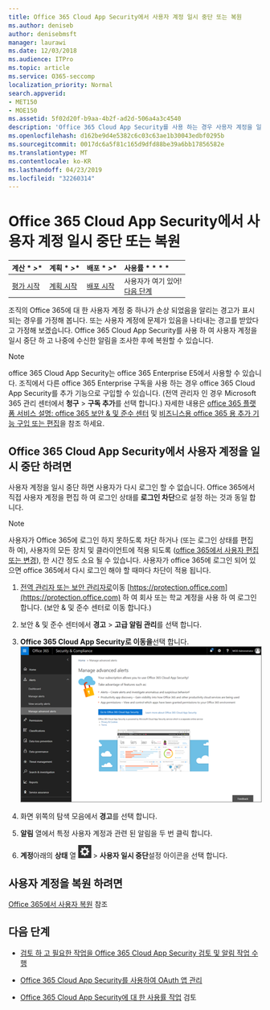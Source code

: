 ```yaml
---
title: Office 365 Cloud App Security에서 사용자 계정 일시 중단 또는 복원
ms.author: deniseb
author: denisebmsft
manager: laurawi
ms.date: 12/03/2018
ms.audience: ITPro
ms.topic: article
ms.service: O365-seccomp
localization_priority: Normal
search.appverid:
- MET150
- MOE150
ms.assetid: 5f02d20f-b9aa-4b2f-ad2d-506a4a3c4540
description: 'Office 365 Cloud App Security를 사용 하는 경우 사용자 계정을 일시 중단 하거나 대기 취소 하는 거 버 넌 스 작업을 수행할 수 있습니다. '
ms.openlocfilehash: d162be9d4e5382c6c03c63ae1b30043edbf0295b
ms.sourcegitcommit: 0017dc6a5f81c165d9dfd88be39a6bb17856582e
ms.translationtype: MT
ms.contentlocale: ko-KR
ms.lasthandoff: 04/23/2019
ms.locfileid: "32260314"
---
```

# <a name="suspend-or-restore-a-user-account-in-office-365-cloud-app-security"></a>Office 365 Cloud App Security에서 사용자 계정 일시 중단 또는 복원

|계산 * *\>**|계획 * *\>**|배포 * *\>**|사용률 * * * *|
|:-----|:-----|:-----|:-----|
|[평가 시작](office-365-cas-overview.md) <br/> |[계획 시작](get-ready-for-office-365-cas.md) <br/> |[배포 시작](turn-on-office-365-cas.md) <br/> |사용자가 여기 있어!  <br/> [다음 단계](#next-steps)<br/> |
   
조직의 Office 365에 대 한 사용자 계정 중 하나가 손상 되었음을 알리는 경고가 표시 되는 경우를 가정해 봅니다. 또는 사용자 계정에 문제가 있음을 나타내는 경고를 받았다고 가정해 보겠습니다. Office 365 Cloud App Security를 사용 하 여 사용자 계정을 일시 중단 하 고 나중에 수신한 알림을 조사한 후에 복원할 수 있습니다.
  
> [!NOTE]
> office 365 Cloud App Security는 office 365 Enterprise E5에서 사용할 수 있습니다. 조직에서 다른 office 365 Enterprise 구독을 사용 하는 경우 office 365 Cloud App Security를 추가 기능으로 구입할 수 있습니다. (전역 관리자 인 경우 Microsoft 365 관리 센터에서 **청구** \> **구독 추가**를 선택 합니다.) 자세한 내용은 [office 365 플랫폼 서비스 설명: office 365 보안 &amp; 및 준수 센터](https://technet.microsoft.com/en-us/library/dn933793.aspx) 및 [비즈니스용 office 365 용 추가 기능 구입 또는 편집](https://support.office.com/article/4e7b57d6-b93b-457d-aecd-0ea58bff07a6)을 참조 하세요. 
  
## <a name="to-suspend-a-user-account-in-office-365-cloud-app-security"></a>Office 365 Cloud App Security에서 사용자 계정을 일시 중단 하려면

사용자 계정을 일시 중단 하면 사용자가 다시 로그인 할 수 없습니다. Office 365에서 직접 사용자 계정을 편집 하 여 로그인 상태를 **로그인 차단**으로 설정 하는 것과 동일 합니다.
  
> [!NOTE]
> 사용자가 Office 365에 로그인 하지 못하도록 차단 하거나 (또는 로그인 상태를 편집 하 여), 사용자의 모든 장치 및 클라이언트에 적용 되도록 ([office 365에서 사용자 편집 또는 변경](https://support.office.com/article/42BB3F17-8F9D-4182-B434-5F1C8024E614#SingleUserPreview)), 한 시간 정도 소요 될 수 있습니다. 사용자가 office 365에 로그인 되어 있으면 office 365에서 다시 로그인 해야 할 때마다 차단이 적용 됩니다. 
  
1. [전역 관리자 또는 보안 관리자로](permissions-in-the-security-and-compliance-center.md)이동 [https://protection.office.com](https://protection.office.com) 하 여 회사 또는 학교 계정을 사용 하 여 로그인 합니다. (보안 &amp; 및 준수 센터로 이동 합니다.) 
    
2. 보안 &amp; 및 준수 센터에서 **경고** \> **고급 알림 관리**를 선택 합니다.
    
3. **Office 365 Cloud App Security로 이동을**선택 합니다.<br>![보안 &amp; 및 준수 센터에서 Office 365 Cloud App Security로 이동 하려면 고급 알림 관리를 선택 합니다.](media/958632d4-03e3-4ade-8e22-d5509db6fca7.png)<br>
  
4. 화면 위쪽의 탐색 모음에서 **경고**를 선택 합니다.
    
5. **알림** 열에서 특정 사용자 계정과 관련 된 알림을 두 번 클릭 합니다. 
    
6. **계정**아래의 **상태** 열 ![에서](media/e01b75cc-b28f-4b83-8f86-b1b13dc27ab2.png) \> **사용자 일시 중단**설정 아이콘을 선택 합니다.
    
## <a name="to-restore-a-user-account"></a>사용자 계정을 복원 하려면

[Office 365에서 사용자 복원](https://support.office.com/article/2c261e42-5dd1-48b0-845f-2a016d29cfc1) 참조
  
## <a name="next-steps"></a>다음 단계

- [검토 하 고 필요한 작업을 Office 365 Cloud App Security 검토 및 알림 작업 수행](review-office-365-cas-alerts.md)
    
- [Office 365 Cloud App Security를 사용하여 OAuth 앱 관리](manage-app-permissions-in-ocas.md)
    
- [Office 365 Cloud App Security에 대 한 사용률 작업](utilization-activities-for-ocas.md) 검토
    

